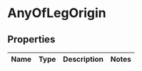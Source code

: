 # AnyOfLegOrigin

## Properties
Name | Type | Description | Notes
------------ | ------------- | ------------- | -------------
